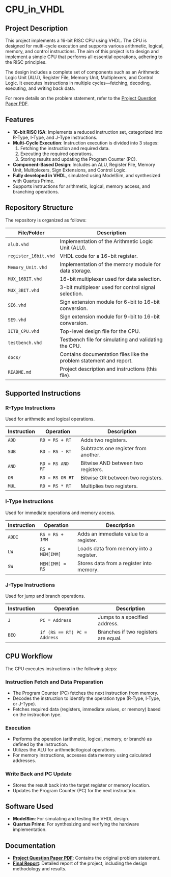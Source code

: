 # CPU_in_VHDL

## Project Description
This project implements a 16-bit RISC CPU using VHDL. The CPU is designed for multi-cycle execution and supports various arithmetic, logical, memory, and control instructions. The aim of this project is to design and implement a simple CPU that performs all essential operations, adhering to the RISC principles.

The design includes a complete set of components such as an Arithmetic Logic Unit (ALU), Register File, Memory Unit, Multiplexers, and Control Logic. It executes instructions in multiple cycles—fetching, decoding, executing, and writing back data.

For more details on the problem statement, refer to the [Project Question Paper PDF](Project_Question_Paper.pdf).

## Features
- **16-bit RISC ISA**: Implements a reduced instruction set, categorized into R-Type, I-Type, and J-Type instructions.
- **Multi-Cycle Execution**: Instruction execution is divided into 3 stages:
  1. Fetching the instruction and required data.
  2. Executing the required operations.
  3. Storing results and updating the Program Counter (PC).
- **Component-Based Design**: Includes an ALU, Register File, Memory Unit, Multiplexers, Sign Extensions, and Control Logic.
- **Fully developed in VHDL**, simulated using ModelSim, and synthesized with Quartus Prime.
- Supports instructions for arithmetic, logical, memory access, and branching operations.

## Repository Structure
The repository is organized as follows:

| File/Folder               | Description                                                              |
|---------------------------|--------------------------------------------------------------------------|
| `aluD.vhd`                | Implementation of the Arithmetic Logic Unit (ALU).                        |
| `register_16bit.vhd`      | VHDL code for a 16-bit register.                                          |
| `Memory_Unit.vhd`         | Implementation of the memory module for data storage.                    |
| `MUX_16BIT.vhd`           | 16-bit multiplexer used for data selection.                               |
| `MUX_3BIT.vhd`            | 3-bit multiplexer used for control signal selection.                      |
| `SE6.vhd`                 | Sign extension module for 6-bit to 16-bit conversion.                     |
| `SE9.vhd`                 | Sign extension module for 9-bit to 16-bit conversion.                     |
| `IITB_CPU.vhd`            | Top-level design file for the CPU.                                       |
| `testbench.vhd`           | Testbench file for simulating and validating the CPU.                     |
| `docs/`                   | Contains documentation files like the problem statement and report.       |
| `README.md`               | Project description and instructions (this file).                        |

## Supported Instructions

### R-Type Instructions
Used for arithmetic and logical operations.

| Instruction | Operation         | Description                           |
|-------------|-------------------|---------------------------------------|
| `ADD`       | `RD = RS + RT`    | Adds two registers.                   |
| `SUB`       | `RD = RS - RT`    | Subtracts one register from another.  |
| `AND`       | `RD = RS AND RT`  | Bitwise AND between two registers.    |
| `OR`        | `RD = RS OR RT`   | Bitwise OR between two registers.     |
| `MUL`       | `RD = RS * RT`    | Multiplies two registers.             |

### I-Type Instructions
Used for immediate operations and memory access.

| Instruction | Operation           | Description                           |
|-------------|---------------------|---------------------------------------|
| `ADDI`      | `RS = RS + IMM`     | Adds an immediate value to a register.|
| `LW`        | `RS = MEM[IMM]`     | Loads data from memory into a register.|
| `SW`        | `MEM[IMM] = RS`     | Stores data from a register into memory.|

### J-Type Instructions
Used for jump and branch operations.

| Instruction | Operation           | Description                           |
|-------------|---------------------|---------------------------------------|
| `J`         | `PC = Address`      | Jumps to a specified address.         |
| `BEQ`       | `if (RS == RT) PC = Address` | Branches if two registers are equal. |

## CPU Workflow
The CPU executes instructions in the following steps:

### Instruction Fetch and Data Preparation
- The Program Counter (PC) fetches the next instruction from memory.
- Decodes the instruction to identify the operation type (R-Type, I-Type, or J-Type).
- Fetches required data (registers, immediate values, or memory) based on the instruction type.

### Execution
- Performs the operation (arithmetic, logical, memory, or branch) as defined by the instruction.
- Utilizes the ALU for arithmetic/logical operations.
- For memory instructions, accesses data memory using calculated addresses.

### Write Back and PC Update
- Stores the result back into the target register or memory location.
- Updates the Program Counter (PC) for the next instruction.

## Software Used
- **ModelSim**: For simulating and testing the VHDL design.
- **Quartus Prime**: For synthesizing and verifying the hardware implementation.

## Documentation
- **[Project Question Paper PDF](Project_Question_Paper.pdf)**: Contains the original problem statement.
- **[Final Report](Final_Report_CPU.pdf)**: Detailed report of the project, including the design methodology and results.

